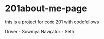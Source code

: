 # 201about-me-page
this is a project for code 201 with codefellows

Driver - Sowmya
Navigator - Seth
